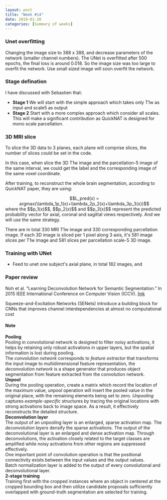 ```yaml
---
layout: post
title: "Week #14"
date: 2019-01-28
categories: [Summary of weeks]
---
```

### Unet overfitting
Changing the image size to 388 x 388, and decrease parameters of the network (smaller channel numbers). The UNet is overfitted after 500 epochs, the final loss is around 0.018. So the image size was too large to overfit the network. Use small sized image will soon overfit the network.

### Stage defination
I have discussed with Sebastien that:
* __Stage 1__ We will start with the simple approach which takes only T1w as input and scale5 as output
* __Stage 2__ Start with a more complex approach which consider all scales. This will make a significant contribution as QuickNAT is designed for mono scale parcellation.

### 3D MRI slice
To slice the 3D data to 3 planes, each plane will comprise slices, the number of slices could be set in the code.   

In this case, when slice the 3D T1w image and the parcellation-5 image of the same interval, we could get the label and the corresponding image of the same voxel coordinate.   

After training, to reconstruct the whole brain segmentation, according to QuickNAT paper, they are using:  
<center>$$L_pred(x) = argmax(\lambda_1p_1(x)+\lambda_2p_2(x)+\lambda_3p_3(x))$$</center>
where the $$p_1(x)$$, $$p_2(x)$$ and $$p_3(x)$$ represent the predicted probability vector for axial, coronal and sagittal views respectively. And we will use the same strategy.  

There are in total 330 MRI T1w image and 330 corresponding parcellation image. If each 3D image is sliced per 1 pixel along 3 axis, it's 581 image slices per T1w image and 581 slices per parcellation scale-5 3D image.

### Training with UNet
* Feed to unet one subject's axial plane, in total 182 images, and  

### Paper review
Noh et al. “Learning Deconvolution Network for Semantic Segmentation.” In 2015 IEEE International Conference on Computer Vision (ICCV). [link](https://doi.org/10.1109/ICCV.2015.178)

Squeeze-and-Excitation Networks (SENets) introduce a building block for CNNs that improves channel interdependencies at almost no computational cost

#### Note
__Pooling__  
Pooling in convolutional network is designed to filter noisy activations, it helps by retaining only robust activations in upper layers, but the spatial information is lost during pooling.  
The *convolution network* corresponds to *feature extractor* that transforms the input image to multidimensional feature representation, the *deconvolution network* is a shape generator that produces object segmentation from feature extracted from the convolution network.  
__Unpool__  
During the pooling operation, create a matrix which record the location of the maximum value, unpool operation will insert the pooled value in the original place, with the remaining elements being set to zero. *Unpooling* captures *example-specific* structures by tracing the original locations with strong activations back to image space. As a result, it effectively reconstructs the detailed structure.  
__Deconvolution layer__  
The output of an unpooling layer is an enlarged, sparse activation map. The *deconvolution layers* densify the sparse activations. The output of the deconvolutional layer is an enlarged and dense activation map.
Through deconvolutions, the activation closely related to the target classes are amplified while noisy activations from other regions are suppressed effectively.  
One important point of convolution operation is that the positional connectivity exists between the input values and the output values.  
Batch normalization layer is added to the output of every convolutional and deconvolutional layer.  
__2-stage training__  
Training first with the cropped instances where an object in centered at the cropped bounding box and then utilize candidate proposals sufficiently overlapped with ground-truth segmentation are selected for training.  
